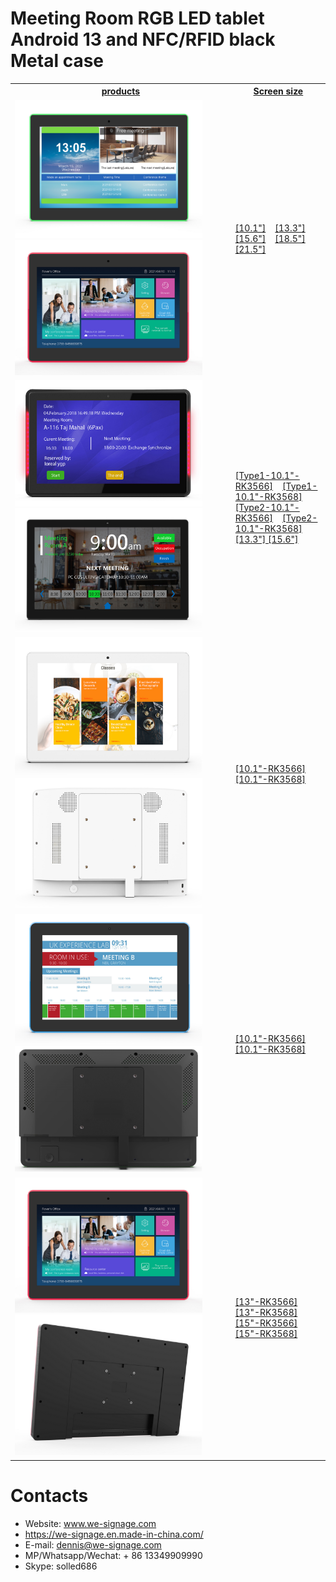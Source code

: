 # Meeting Room RGB LED tablet Android 13 and NFC/RFID black Metal case


<table textalign="center">
<tr>
    <th><a href="">products</a></th>
    <th><a href="">Screen size</a></th>
    
</tr>
<tr>
    <td ><a href=""><img src="./img/1.jpg" width="300" height="auto"/><img src="./img/2.jpg" width="300" height="auto"/></a></td>
    <td>
        <a href="./specification/10.1_3566.png">[10.1"]</a>&nbsp;&nbsp;&nbsp;
        <a href="./specification/13.3_3566.png">[13.3"]</a>&nbsp;&nbsp;&nbsp;
        <a href="./specification/15.6_3566.png">[15.6"]</a>&nbsp;&nbsp;&nbsp;
        <a href="./specification/18.5_3566.png">[18.5"]</a>&nbsp;&nbsp;&nbsp;
        <a href="./specification/21.5_3566.png">[21.5"]</a>&nbsp;&nbsp;&nbsp;
    </td>
</tr>

<tr>
    <td ><a href=""><img src="./img/type1-1.jpg" width="300" height="auto"/><img src="./img/type1-2.jpg" width="300" height="auto"/></a></td>
    <td width="30%">
        <a href="./specification/type1-10.1-3566.jpg">[Type1-10.1"-RK3566]</a>&nbsp;&nbsp;&nbsp;
        <a href="./specification/type1-10.1-3568.jpg">[Type1-10.1"-RK3568]</a>&nbsp;&nbsp;&nbsp;
          <a href="./specification/type1-10.1-3566-2.jpg">[Type2-10.1"-RK3566]</a>&nbsp;&nbsp;&nbsp;
        <a href="./specification/type1-10.1-3568-2.jpg">[Type2-10.1"-RK3568]</a>&nbsp;&nbsp;&nbsp;
        <a href="">[13.3"] [15.6"]</a>&nbsp;&nbsp;&nbsp;
    </td>
</tr>

<tr>
    <td ><a href=""><img src="./img/type2-1.jpg" width="300" height="auto"/><img src="./img/type2-2.jpg" width="300" height="auto"/></a></td>
    <td>
        <a href="./specification/type2-10.1-3566.jpg">[10.1"-RK3566]</a>&nbsp;&nbsp;&nbsp;
        <a href="./specification/type2-10.1-3568.jpg">[10.1"-RK3568]</a>&nbsp;&nbsp;&nbsp;
    </td>
</tr>


<tr>
    <td ><a href=""><img src="./img/type4-1.jpg" width="300" height="auto"/><img src="./img/type4-2.jpg" width="300" height="auto"/></a></td>
    <td>
        <a href="./specification/type4-10.1-3566.jpg">[10.1"-RK3566]</a>&nbsp;&nbsp;&nbsp;
        <a href="./specification/type4-10.1-3568.jpg">[10.1"-RK3568]</a>&nbsp;&nbsp;&nbsp;
    </td>
</tr>

<tr>
    <td ><a href=""><img src="./img/type5-1.jpg" width="300" height="auto"/><img src="./img/type5-2.jpg" width="300" height="auto"/></a></td>
    <td>
        <a href="./specification/type5-13-3566.jpg">[13"-RK3566]</a>&nbsp;&nbsp;&nbsp;
        <a href="./specification/type5-13-3568.jpg">[13"-RK3568]</a>&nbsp;&nbsp;&nbsp;
         <a href="./specification/type5-15-3566.jpg">[15"-RK3566]</a>&nbsp;&nbsp;&nbsp;
        <a href="./specification/type5-15-3568.jpg">[15"-RK3568]</a>&nbsp;&nbsp;&nbsp;
    </td>
</tr>

</table>

# Contacts

- Website: www.we-signage.com
- https://we-signage.en.made-in-china.com/
- E-mail: dennis@we-signage.com
- MP/Whatsapp/Wechat: + 86 13349909990
- Skype: solled686
